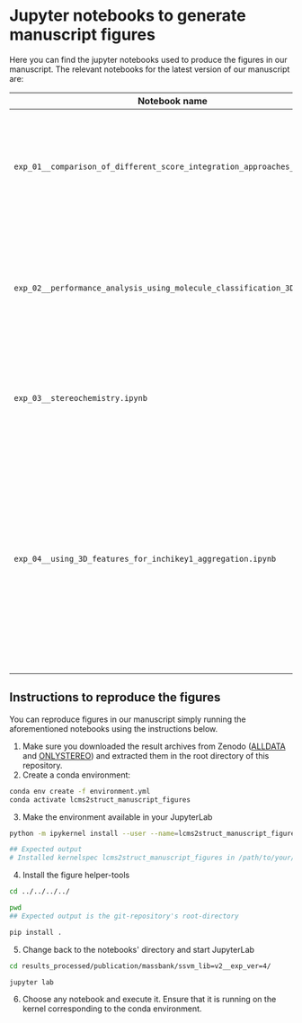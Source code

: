 # Jupyter notebooks to generate manuscript figures

Here you can find the jupyter notebooks used to produce the figures in our manuscript. The relevant notebooks for 
the latest version of our manuscript are:

| **Notebook name**                                                           | **Content**                                                                                                                                                                                                                      |
|-----------------------------------------------------------------------------|----------------------------------------------------------------------------------------------------------------------------------------------------------------------------------------------------------------------------------|
| ```exp_01__comparison_of_different_score_integration_approaches_3D.ipynb``` | Here we compare the ranking performance of LC-MS²Struct with the different comparison methods.                                                                                                                                   |
| ```exp_02__performance_analysis_using_molecule_classification_3D.ipynb```   | Here we analyze the performance improvements using LC-MS²Struct for different ClassyFire and PubChemLite molecular classes.                                                                                                      |
| ```exp_03__stereochemistry.ipynb```                                         | Here we assess the performance of LC-MS²Struct in the ONLYSTEREO setting.                                                                                                                                                        |
| ```exp_04__using_3D_features_for_inchikey1_aggregation.ipynb```             | Here we compare the ranking performance in the ALLDATA setting when using 2D and 3D FCFP fingerprints in combination with LC-MS²Struct. The generated figures can be also found in the supplementary material of the manuscript. |


## Instructions to reproduce the figures

You can reproduce figures in our manuscript simply running the aforementioned notebooks using the instructions below.

1) Make sure you downloaded the result archives from Zenodo ([ALLDATA](https://zenodo.org/record/6451016) and 
   [ONLYSTEREO](https://zenodo.org/record/6037629)) and extracted them in the root directory of this repository.
2) Create a conda environment: 
```bash
conda env create -f environment.yml
conda activate lcms2struct_manuscript_figures
```
3) Make the environment available in your JupyterLab
```bash
python -m ipykernel install --user --name=lcms2struct_manuscript_figures

## Expected output
# Installed kernelspec lcms2struct_manuscript_figures in /path/to/your/home/.local/share/jupyter/kernels/lcms2struct_manuscript_figures
```
4) Install the figure helper-tools
```bash
cd ../../../../

pwd
## Expected output is the git-repository's root-directory 

pip install .
```
5) Change back to the notebooks' directory and start JupyterLab
```bash
cd results_processed/publication/massbank/ssvm_lib=v2__exp_ver=4/

jupyter lab
```
6) Choose any notebook and execute it. Ensure that it is running on the kernel corresponding to the conda environment.